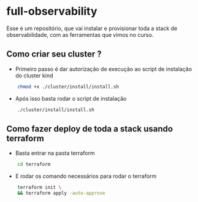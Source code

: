 # full-observability
Esse é um repositório, que vai instalar e provisionar toda a stack de observabilidade, com as ferramentas que vimos no curso.

## Como criar seu cluster ? 

- Primeiro passo é dar autorização de execução ao script de instalação do cluster kind
```bash
    chmod +x ./cluster/install/install.sh
```

- Após isso basta rodar o script de instalação 

```bash
    ./cluster/install/install.sh
```

## Como fazer deploy de toda a stack usando terraform

- Basta entrar na pasta terraform
```bash
    cd terraform
```

- E rodar os comando necessários para rodar o terraform
```bash
    terraform init \  
    && terraform apply -auto-approve 
```
